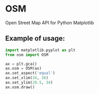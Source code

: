 # OSM
Open Street Map API for Python Matplotlib
## Example of usage:
```python
import matplotlib.pyplot as plt
from osm import OSM

ax = plt.gca()
ax.osm = OSM(ax)
ax.set_aspect('equal')
ax.set_xlim(34, 36)
ax.set_ylim(29.5, 34)
ax.osm.draw()
```
